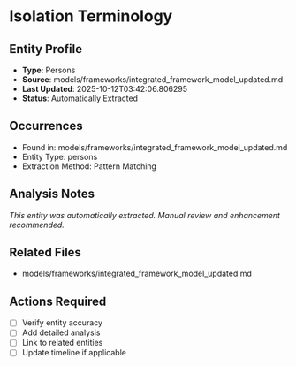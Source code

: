# Isolation Terminology

## Entity Profile
- **Type**: Persons
- **Source**: models/frameworks/integrated_framework_model_updated.md
- **Last Updated**: 2025-10-12T03:42:06.806295
- **Status**: Automatically Extracted

## Occurrences
- Found in: models/frameworks/integrated_framework_model_updated.md
- Entity Type: persons
- Extraction Method: Pattern Matching

## Analysis Notes
*This entity was automatically extracted. Manual review and enhancement recommended.*

## Related Files
- models/frameworks/integrated_framework_model_updated.md

## Actions Required
- [ ] Verify entity accuracy
- [ ] Add detailed analysis
- [ ] Link to related entities
- [ ] Update timeline if applicable
